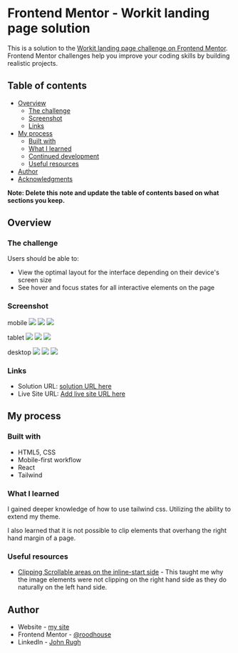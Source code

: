 # Frontend Mentor - Workit landing page solution

This is a solution to the [Workit landing page challenge on Frontend Mentor](https://www.frontendmentor.io/challenges/workit-landing-page-2fYnyle5lu). Frontend Mentor challenges help you improve your coding skills by building realistic projects. 

## Table of contents

- [Overview](#overview)
  - [The challenge](#the-challenge)
  - [Screenshot](#screenshot)
  - [Links](#links)
- [My process](#my-process)
  - [Built with](#built-with)
  - [What I learned](#what-i-learned)
  - [Continued development](#continued-development)
  - [Useful resources](#useful-resources)
- [Author](#author)
- [Acknowledgments](#acknowledgments)

**Note: Delete this note and update the table of contents based on what sections you keep.**

## Overview

### The challenge

Users should be able to:

- View the optimal layout for the interface depending on their device's screen size
- See hover and focus states for all interactive elements on the page

### Screenshot
mobile
![](/src/images/mob01.png)
![](/src/images/mob02.png)
![](/src/images/mob03.png)

tablet
![](/src/images/tab01.png)
![](/src/images/tab02.png)
![](/src/images/tab03.png)

desktop
![](/src/images/dt01.png)
![](/src/images/dt02.png)
![](/src/images/dt03.png)

### Links

- Solution URL: [solution URL here](https://github.com/roodhouse/frontend-mentor-workit-landing-page)
- Live Site URL: [Add live site URL here](https://your-live-site-url.com)

## My process

### Built with

- HTML5, CSS
- Mobile-first workflow
- React
- Tailwind

### What I learned

I gained deeper knowledge of how to use tailwind css. Utilizing the ability to extend my theme.

I also learned that it is not possible to clip elements that overhang the right hand margin of a page. 

### Useful resources

- [Clipping Scrollable areas on the inline-start side](https://ishadeed.com/article/clip-scrollable-areas-inline-start/) - This taught me why the image elements were not clipping on the right hand side as they do naturally on the left hand side.

## Author

- Website - [my site](https://rugh.us)
- Frontend Mentor - [@roodhouse](https://www.frontendmentor.io/profile/roodhouse)
- LinkedIn - [John Rugh](https://www.linkedin.com/in/john-m-rugh/)